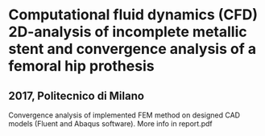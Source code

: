 # Computational fluid dynamics (CFD) 2D-analysis of incomplete metallic stent and convergence analysis of a femoral hip prothesis

## 2017, Politecnico di Milano

Convergence analysis of implemented FEM method on designed CAD models (Fluent and Abaqus software).
More info in report.pdf
